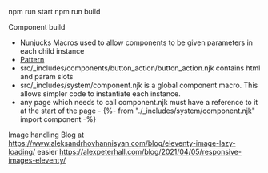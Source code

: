 npm run start
npm run build

Component build
- Nunjucks Macros used to allow components to be given parameters in each child instance
- [Pattern](https://www.trysmudford.com/blog/encapsulated-11ty-components/)
- src/_includes/components/button_action/button_action.njk contains html and param slots
- src/_includes/system/component.njk is a global component macro. This allows simpler code to instantiate each instance.
- any page which needs to call component.njk must have a reference to it at the start of the page - {%- from "./_includes/system/component.njk" import component -%}

Image handling
Blog at https://www.aleksandrhovhannisyan.com/blog/eleventy-image-lazy-loading/
easier https://alexpeterhall.com/blog/2021/04/05/responsive-images-eleventy/